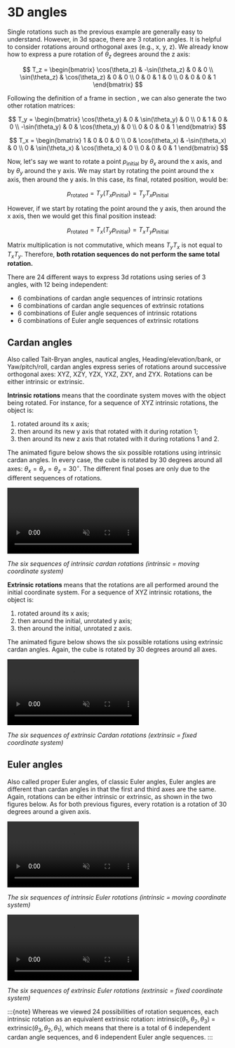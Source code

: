 # 3D angles

Single rotations such as the previous example are generally easy to understand. However, in 3d space, there are 3 rotation angles. It is helpful to consider rotations around orthogonal axes (e.g., x, y, z). We already know how to express a pure rotation of $\theta_z$ degrees around the z axis:

$$
T_z = \begin{bmatrix}
\cos(\theta_z) & -\sin(\theta_z) & 0 & 0 \\
\sin(\theta_z) & \cos(\theta_z) & 0 & 0 \\
0 & 0 & 1 & 0 \\
0 & 0 & 0 & 1
\end{bmatrix}
$$

Following the definition of a frame in section [](geometry_basics.md), we can also generate the two other rotation matrices:

$$
T_y = \begin{bmatrix}
\cos(\theta_y) & 0 & \sin(\theta_y) & 0 \\
0 & 1 & 0 & 0 \\
-\sin(\theta_y) & 0 & \cos(\theta_y) & 0 \\
0 & 0 & 0 & 1
\end{bmatrix}
$$

$$
T_x = \begin{bmatrix}
1 & 0 & 0 & 0 \\
0 & \cos(\theta_x) & -\sin(\theta_x) & 0 \\
0 & \sin(\theta_x) & \cos(\theta_x) & 0 \\
0 & 0 & 0 & 1
\end{bmatrix}
$$

Now, let's say we want to rotate a point $p_\text{initial}$ by $\theta_x$ around the x axis, and by $\theta_y$ around the y axis. We may start by rotating the point around the x axis, then around the y axis. In this case, its final, rotated position, would be:

$$
p_\text{rotated} = T_y (T_x p_\text{initial}) = T_y T_x p_\text{initial}
$$

However, if we start by rotating the point around the y axis, then around the x axis, then we would get this final position instead:

$$
p_\text{rotated} = T_x (T_y p_\text{initial}) = T_x T_y p_\text{initial}
$$

Matrix multiplication is not commutative, which means $T_y T_x$ is not equal to $T_x T_y$. Therefore, **both rotation sequences do not perform the same total rotation.**

There are 24 different ways to express 3d rotations using series of 3 angles, with 12 being independent:

- 6 combinations of cardan angle sequences of intrinsic rotations
- 6 combinations of cardan angle sequences of extrinsic rotations
- 6 combinations of Euler angle sequences of intrinsic rotations
- 6 combinations of Euler angle sequences of extrinsic rotations


## Cardan angles

Also called Tait-Bryan angles, nautical angles, Heading/elevation/bank, or Yaw/pitch/roll, cardan angles express series of rotations around successive orthogonal axes: XYZ, XZY, YZX, YXZ, ZXY, and ZYX. Rotations can be either intrinsic or extrinsic.

**Intrinsic rotations** means that the coordinate system moves with the object being rotated. For instance, for a sequence of XYZ intrinsic rotations, the object is:

1. rotated around its x axis;
2. then around its new y axis that rotated with it during rotation 1;
3. then around its new z axis that rotated with it during rotations 1 and 2.

The animated figure below shows the six possible rotations using intrinsic cardan angles. In every case, the cube is rotated by 30 degrees around all axes: $\theta_x = \theta_y = \theta_z = 30^\circ$. The different final poses are only due to the different sequences of rotations.

<video autoplay controls muted loop>
<source src="_static/images/rotation_sequence_cardan_intrinsic.mp4" type="video/mp4">
</video>

*The six sequences of intrinsic cardan rotations (intrinsic = moving coordinate system)*

**Extrinsic rotations** means that the rotations are all performed around the initial coordinate system. For a sequence of XYZ intrinsic rotations, the object is:

1. rotated around its x axis;
2. then around the initial, unrotated y axis;
3. then around the initial, unrotated z axis.

The animated figure below shows the six possible rotations using extrinsic cardan angles. Again, the cube is rotated by 30 degrees around all axes.

<video autoplay controls muted loop>
<source src="_static/images/rotation_sequence_cardan_extrinsic.mp4" type="video/mp4">
</video>

*The six sequences of extrinsic Cardan rotations (extrinsic = fixed coordinate system)*


## Euler angles

Also called proper Euler angles, of classic Euler angles, Euler angles are different than cardan angles in that the first and third axes are the same. Again, rotations can be either intrinsic or extrinsic, as shown in the two figures below. As for both previous figures, every rotation is a rotation of 30 degrees around a given axis.

<video autoplay controls muted loop>
<source src="_static/images/rotation_sequence_euler_intrinsic.mp4" type="video/mp4">
</video>

*The six sequences of intrinsic Euler rotations (intrinsic = moving coordinate system)*

<video autoplay controls muted loop>
<source src="_static/images/rotation_sequence_euler_extrinsic.mp4" type="video/mp4">
</video>

*The six sequences of extrinsic Euler rotations (extrinsic = fixed coordinate system)*


:::{note}
Whereas we viewed 24 possibilities of rotation sequences, each intrinsic rotation as an equivalent extrinsic rotation: $\text{intrinsic}(\theta_1, \theta_2, \theta_3)$ = $\text{extrinsic}(\theta_3, \theta_2, \theta_1)$, which means that there is a total of 6 independent cardan angle sequences, and 6 independent Euler angle sequences.
:::
